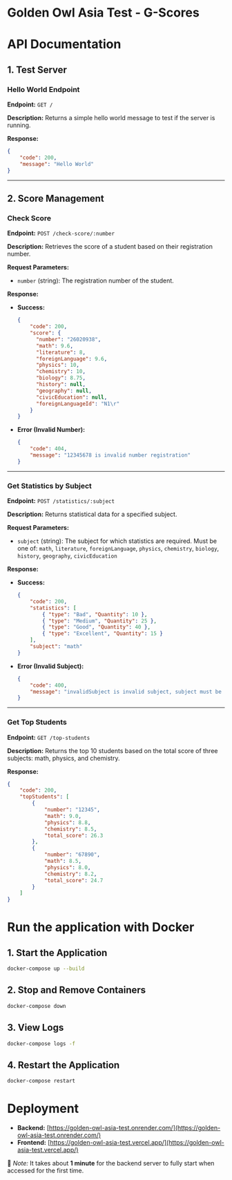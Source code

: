 # Golden Owl Asia Test - G-Scores
# API Documentation

## 1. Test Server
### Hello World Endpoint
**Endpoint:** `GET /`

**Description:**
Returns a simple hello world message to test if the server is running.

**Response:**
```json
{
    "code": 200,
    "message": "Hello World"
}
```

---

## 2. Score Management
### Check Score
**Endpoint:** `POST /check-score/:number`

**Description:**
Retrieves the score of a student based on their registration number.

**Request Parameters:**
- `number` (string): The registration number of the student.

**Response:**
- **Success:**
  ```json
  {
      "code": 200,
      "score": {
        "number": "26020938",
        "math": 9.6,
        "literature": 8,
        "foreignLanguage": 9.6,
        "physics": 10,
        "chemistry": 10,
        "biology": 8.75,
        "history": null,
        "geography": null,
        "civicEducation": null,
        "foreignLanguageId": "N1\r"
      }
  }
  ```
- **Error (Invalid Number):**
  ```json
  {
      "code": 404,
      "message": "12345678 is invalid number registration"
  }
  ```

---

### Get Statistics by Subject
**Endpoint:** `POST /statistics/:subject`

**Description:**
Returns statistical data for a specified subject.

**Request Parameters:**
- `subject` (string): The subject for which statistics are required. Must be one of:
  `math`, `literature`, `foreignLanguage`, `physics`, `chemistry`, `biology`, `history`, `geography`, `civicEducation`

**Response:**
- **Success:**
  ```json
  {
      "code": 200,
      "statistics": [
          { "type": "Bad", "Quantity": 10 },
          { "type": "Medium", "Quantity": 25 },
          { "type": "Good", "Quantity": 40 },
          { "type": "Excellent", "Quantity": 15 }
      ],
      "subject": "math"
  }
  ```
- **Error (Invalid Subject):**
  ```json
  {
      "code": 400,
      "message": "invalidSubject is invalid subject, subject must be in (math, literature, foreignLanguage, physics, chemistry, biology, history, geography, civicEducation)"
  }
  ```

---

### Get Top Students
**Endpoint:** `GET /top-students`

**Description:**
Returns the top 10 students based on the total score of three subjects: math, physics, and chemistry.

**Response:**
```json
{
    "code": 200,
    "topStudents": [
        {
            "number": "12345",
            "math": 9.0,
            "physics": 8.8,
            "chemistry": 8.5,
            "total_score": 26.3
        },
        {
            "number": "67890",
            "math": 8.5,
            "physics": 8.0,
            "chemistry": 8.2,
            "total_score": 24.7
        }
    ]
}
```
# Run the application with Docker
## 1. Start the Application
```sh
docker-compose up --build
```

## 2. Stop and Remove Containers
```sh
docker-compose down
```

## 3. View Logs
```sh
docker-compose logs -f
```

## 4. Restart the Application
```sh
docker-compose restart
```

# Deployment
- **Backend:** [https://golden-owl-asia-test.onrender.com/](https://golden-owl-asia-test.onrender.com/)
- **Frontend:** [https://golden-owl-asia-test.vercel.app/](https://golden-owl-asia-test.vercel.app/)

📌 *Note:* It takes about **1 minute** for the backend server to fully start when accessed for the first time.